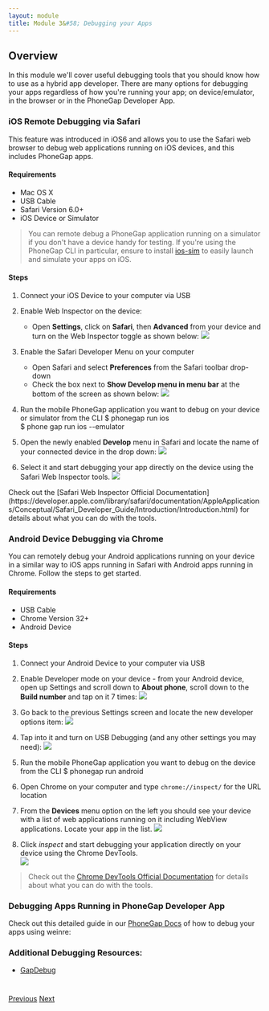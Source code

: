 ```yaml
---
layout: module
title: Module 3&#58; Debugging your Apps 
---
```


## Overview
In this module we'll cover useful debugging tools that you should know how to use as a hybrid app developer. There are many options for debugging
 your apps regardless of how you're running your app; on device/emulator, in the browser or in the PhoneGap Developer App.  

### iOS Remote Debugging via Safari
This feature was introduced in iOS6 and allows you to use the Safari web browser to debug web applications running on iOS devices, and this includes PhoneGap apps.  

#### Requirements
- Mac OS X
- USB Cable
- Safari Version 6.0+
- iOS Device or Simulator

>  You can remote debug a PhoneGap application running on a simulator if you don't have a device handy for testing. 
If you're using the PhoneGap CLI in particular, ensure to install [ios-sim](https://github.com/phonegap/ios-sim) to easily launch and simulate your apps on iOS.</div>

#### Steps 
1. Connect your iOS Device to your computer via USB
2. Enable Web Inspector on the device: 
    - Open **Settings**, click on **Safari**, then **Advanced** from your device and turn on the Web Inspector toggle as shown below:
![](/images/ios-web-insp.png)

3. Enable the Safari Developer Menu on your computer
    - Open Safari and select **Preferences** from the Safari toolbar drop-down
    - Check the box next to **Show Develop menu in menu bar** at the bottom of the screen  as shown below:
![](/images/safari-dev-menu.png)
4. Run the mobile PhoneGap application you want to debug on your device or simulator from  the CLI 
		$ phonegap run ios  
		$ phone gap run ios --emulator
5. Open the newly enabled **Develop** menu in Safari and locate the name of your connected device in the drop down:
![](/images/safari-develop.png)
6. Select it and start debugging your app directly on the device using the Safari Web Inspector tools.
![](/images/safari-web-insp.png)

<div class="alert--info">Check out the [Safari Web Inspector Official Documentation](https://developer.apple.com/library/safari/documentation/AppleApplications/Conceptual/Safari_Developer_Guide/Introduction/Introduction.html) for details about what you can do with the tools.</div>

### Android Device Debugging via Chrome 

You can remotely debug your Android applications running on your device in a similar way to iOS apps running in Safari with Android apps running in Chrome. Follow the steps to get started.

#### Requirements
- USB Cable
- Chrome Version 32+
- Android Device 

#### Steps
1. Connect your Android Device to your computer via USB
2. Enable Developer mode on your device - from your Android device, open up Settings and scroll down to **About phone**, scroll down to the **Build number** and tap on it 7 times:
![](/images/build-number.png)    

3. Go back to the previous Settings screen and locate the new developer options item: 
![](/images/android-dev-options.png)
    
4. Tap into it and turn on USB Debugging (and any other settings you may need):
![](/images/usb-debug.png)
 
5. Run the mobile PhoneGap application you want to debug on the device from the CLI 
    		$ phonegap run android
 
6. Open Chrome on your computer and type `chrome://inspect/` for the URL location
7. From the **Devices** menu option on the left you should see your device with a list of web applications running on it including WebView applications. Locate your app in the list.
![](/images/chrome-inspect.png)

8. Click *inspect* and start debugging your application directly on your device using the Chrome DevTools.  
 ![](/images/chrome-devtools.png)
    
>Check out the [Chrome DevTools Official Documentation](https://developer.chrome.com/devtools/docs/remote-debugging) for details about what you can do with the tools.</div>

 
### Debugging Apps Running in PhoneGap Developer App
Check out this detailed guide in our [PhoneGap Docs]( http://docs.phonegap.com/references/developer-app/debugging/) of how to debug your apps using weinre:

### Additional Debugging Resources:
- [GapDebug](https://www.genuitec.com/products/gapdebug/)

<div class="row" style="margin-top:40px;">
<div class="col-sm-12">
<a href="module2.html" class="btn btn-default"><i class="glyphicon glyphicon-chevron-left"></i> Previous</a>
<a href="module4.html" class="btn btn-default pull-right">Next <i class="glyphicon
glyphicon-chevron-right"></i></a>
</div>
</div>
